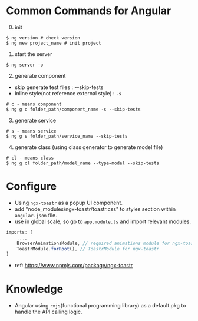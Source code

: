 # Common Commands for Angular
0. init
```shell
$ ng version # check version
$ ng new project_name # init project
```

1. start the server
```shell
$ ng server -o
```

2. generate component
- skip generate test files : --skip-tests
- inline style(not reference external style) : `-s`
```shell
# c - means component
$ ng g c folder_path/component_name -s --skip-tests
```

3. generate service
```shell
# s - means service
$ ng g s folder_path/service_name --skip-tests
```

4. generate class (using class generator to generate model file)
```shell
# cl - means class
$ ng g cl folder_path/model_name --type=model --skip-tests
```

# Configure
- Using `ngx-toastr` as a popup UI component.
- add "node_modules/ngx-toastr/toastr.css" to styles section within `angular.json` file.
- use in global scale, so go to `app.module.ts` and import relevant modules.
```typescript
imports: [
    ...,
    BrowserAnimationsModule, // required animations module for ngx-toastr
    ToastrModule.forRoot(), // ToastrModule for ngx-toastr
]
```
- ref: https://www.npmjs.com/package/ngx-toastr

# Knowledge
- Angular using `rxjs`(functional programming library) as a default pkg to handle the API calling logic.